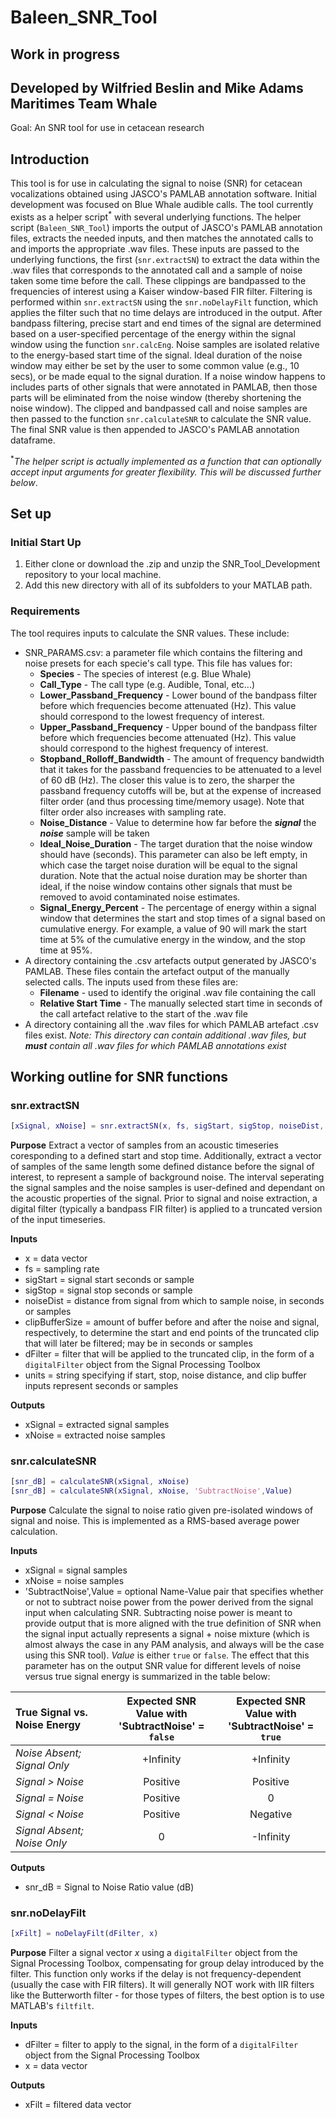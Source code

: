 # Baleen_SNR_Tool
## Work in progress  
Developed by Wilfried Beslin and Mike Adams  
Maritimes Team Whale
-------------------
Goal: An SNR tool for use in cetacean research

## Introduction
This tool is for use in calculating the signal to noise (SNR) for cetacean vocalizations obtained using JASCO's PAMLAB annotation software.
Initial development was focused on Blue Whale audible calls. The tool currently exists as a helper script<sup>*</sup> with several underlying functions. The helper script (`Baleen_SNR_Tool`) imports the output of JASCO's PAMLAB annotation files, extracts the needed inputs, and then matches the annotated calls to and imports the appropriate .wav files. These inputs are passed to the underlying functions, the first (`snr.extractSN`) to extract the data within the .wav files that corresponds to the annotated call and a sample of noise taken some time before the call. These clippings are bandpassed to the frequencies of interest using a Kaiser window-based FIR filter. Filtering is performed within `snr.extractSN` using the `snr.noDelayFilt` function, which applies the filter such that no time delays are introduced in the output. After bandpass filtering, precise start and end times of the signal are determined based on a user-specified percentage of the energy within the signal window using the function `snr.calcEng`. Noise samples are isolated relative to the energy-based start time of the signal. Ideal duration of the noise window may either be set by the user to some common value (e.g., 10 secs), or be made equal to the signal duration. If a noise window happens to includes parts of other signals that were annotated in PAMLAB, then those parts will be eliminated from the noise window (thereby shortening the noise window). The clipped and bandpassed call and noise samples are then passed to the function `snr.calculateSNR` to calculate the SNR value. The final SNR value is then appended to JASCO's PAMLAB annotation dataframe.

<sup>*</sup>_The helper script is actually implemented as a function that can optionally accept input arguments for greater flexibility. This will be discussed further below_.

## Set up

### Initial Start Up
1) Either clone or download the .zip and unzip the SNR_Tool_Development repository to your local machine.
2) Add this new directory with all of its subfolders to your MATLAB path.
### Requirements

The tool requires inputs to calculate the SNR values. These include:
  -  SNR_PARAMS.csv: a parameter file which contains the filtering and noise presets for each specie's call type. This file has values for:
      - **Species** - The species of interest (e.g. Blue Whale)
      - **Call_Type** - The call type (e.g. Audible, Tonal, etc...) 
      - **Lower_Passband_Frequency** - Lower bound of the bandpass filter before which frequencies become attenuated (Hz). This value should correspond to the lowest frequency of interest.
      - **Upper_Passband_Frequency** - Upper bound of the bandpass filter before which frequencies become attenuated (Hz). This value should correspond to the highest frequency of interest.
      - **Stopband_Rolloff_Bandwidth** - The amount of frequency bandwidth that it takes for the passband frequencies to be attenuated to a level of 60 dB (Hz). The closer this value is to zero, the sharper the passband frequency cutoffs will be, but at the expense of increased filter order (and thus processing time/memory usage). Note that filter order also increases with sampling rate.
      - **Noise_Distance** - Value to determine how far before the ***signal*** the ***noise*** sample will be taken
      - **Ideal_Noise_Duration** - The target duration that the noise window should have (seconds). This parameter can also be left empty, in which case the target noise duration will be equal to the signal duration. Note that the actual noise duration may be shorter than ideal, if the noise window contains other signals that must be removed to avoid contaminated noise estimates.
      - **Signal_Energy_Percent** - The percentage of energy within a signal window that determines the start and stop times of a signal based on cumulative energy. For example, a value of 90 will mark the start time at 5% of the cumulative energy in the window, and the stop time at 95%.
- A directory containing the .csv artefacts output generated by JASCO's PAMLAB. These files contain the artefact output of the manually selected calls. The inputs used from these files are:
  - **Filename** - used to identify the original .wav file containing the call
  - **Relative Start Time** - The manually selected start time in seconds of the call artefact relative to the start of the .wav file
- A directory containing all the .wav files for which PAMLAB artefact .csv files exist. *Note: This directory can contain additional .wav files, but **must** contain all .wav files for which PAMLAB annotations exist*   

## Working outline for SNR functions

### **snr.extractSN**
```matlab
[xSignal, xNoise] = snr.extractSN(x, fs, sigStart, sigStop, noiseDist, clipBufferSize, dFilter, units)
```
**Purpose**
Extract a vector of samples from an acoustic timeseries coresponding to a defined start and stop time. Additionally, extract a vector of samples of the same length some defined distance before the signal of interest, to represent a sample of background noise. The interval seperating the signal samples and the noise samples is user-defined and dependant on the acoustic properties of the signal. Prior to signal and noise extraction, a digital filter (typically a bandpass FIR filter) is applied to a truncated version of the input timeseries. 

**Inputs**
- x = data vector
- fs = sampling rate
- sigStart = signal start seconds or sample
- sigStop = signal stop seconds or sample
- noiseDist = distance from signal from which to sample noise, in seconds or samples
- clipBufferSize = amount of buffer before and after the noise and signal, respectively, to determine the start and end points of the truncated clip that will later be filtered; may be in seconds or samples
- dFilter = filter that will be applied to the truncated clip, in the form of a `digitalFilter` object from the Signal Processing Toolbox
- units = string specifying if start, stop, noise distance, and clip buffer inputs represent seconds or samples

**Outputs**
- xSignal = extracted signal samples
- xNoise = extracted noise samples

### **snr.calculateSNR**
```matlab
[snr_dB] = calculateSNR(xSignal, xNoise)
[snr_dB] = calculateSNR(xSignal, xNoise, 'SubtractNoise',Value)
```
**Purpose**
Calculate the signal to noise ratio given pre-isolated windows of signal and noise. This is implemented as a RMS-based average power calculation.

**Inputs**
- xSignal = signal samples
- xNoise = noise samples
- 'SubtractNoise',Value = optional Name-Value pair that specifies whether or not to subtract noise power from the power derived from the signal input when calculating SNR. Subtracting noise power is meant to provide output that is more aligned with the true definition of SNR when the signal input actually represents a signal + noise mixture (which is almost always the case in any PAM analysis, and always will be the case using this SNR tool). *Value* is either `true` or `false`. The effect that this parameter has on the output SNR value for different levels of noise versus true signal energy is summarized in the table below:

| True Signal vs. Noise Energy | Expected SNR Value with<br>'SubtractNoise' = `false` | Expected SNR Value with<br>'SubtractNoise' = `true` |
| :--------------------------- | :--------------------------------------------------: | :-------------------------------------------------: |
| *Noise Absent; Signal Only*  | +Infinity | +Infinity |
| *Signal > Noise*             | Positive  | Positive  |
| *Signal = Noise*             | Positive  | 0         |
| *Signal < Noise*             | Positive  | Negative  |
| *Signal Absent; Noise Only*  | 0         | -Infinity |

**Outputs**
- snr_dB = Signal to Noise Ratio value (dB)

### **snr.noDelayFilt**
```matlab
[xFilt] = noDelayFilt(dFilter, x)
```
**Purpose**
Filter a signal vector *x* using a `digitalFilter` object from the Signal Processing Toolbox, compensating for group delay introduced by the filter. This function only works if the delay is not frequency-dependent (usually the case with FIR filters). It will generally NOT work with IIR filters like the Butterworth filter - for those types of filters, the best option is to use MATLAB's `filtfilt`.

**Inputs**
- dFilter = filter to apply to the signal, in the form of a `digitalFilter` object from the Signal Processing Toolbox
- x = data vector

**Outputs**
- xFilt = filtered data vector
